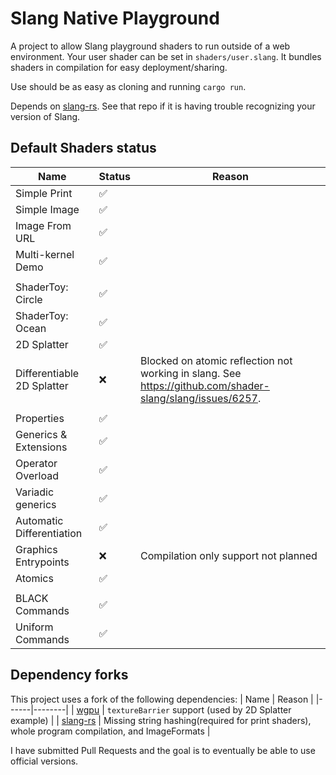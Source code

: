 # Slang Native Playground

A project to allow Slang playground shaders to run outside of a web environment. Your user shader can be set in `shaders/user.slang`. It bundles shaders in compilation for easy deployment/sharing.

Use should be as easy as cloning and running `cargo run`.

Depends on [slang-rs](https://github.com/FloatyMonkey/slang-rs). See that repo if it is having trouble recognizing your version of Slang.

## Default Shaders status

| Name | Status | Reason |
|------|--------|--------|
| Simple Print | ✅ | |
| Simple Image | ✅ | |
| Image From URL | ✅ | |
| Multi-kernel Demo | ✅ | |
| | | |
| ShaderToy: Circle | ✅ | |
| ShaderToy: Ocean | ✅ | |
| 2D Splatter | ✅ | |
| Differentiable 2D Splatter | ❌ | Blocked on atomic reflection not working in slang. See https://github.com/shader-slang/slang/issues/6257. |
| | | |
| Properties | ✅ | |
| Generics & Extensions | ✅ | |
| Operator Overload | ✅ | |
| Variadic generics | ✅ | |
| Automatic Differentiation | ✅ | |
| Graphics Entrypoints | ❌ | Compilation only support not planned |
| Atomics | ✅ | |
| | | |
| BLACK Commands | ✅ | |
| Uniform Commands | ✅ | |





## Dependency forks

This project uses a fork of the following dependencies:
| Name | Reason |
|------|--------|
| [wgpu](https://github.com/gfx-rs/wgpu) | `textureBarrier` support (used by 2D Splatter example) |
| [slang-rs](https://github.com/FloatyMonkey/slang-rs) | Missing string hashing(required for print shaders), whole program compilation, and ImageFormats |

I have submitted Pull Requests and the goal is to eventually be able to use official versions.


